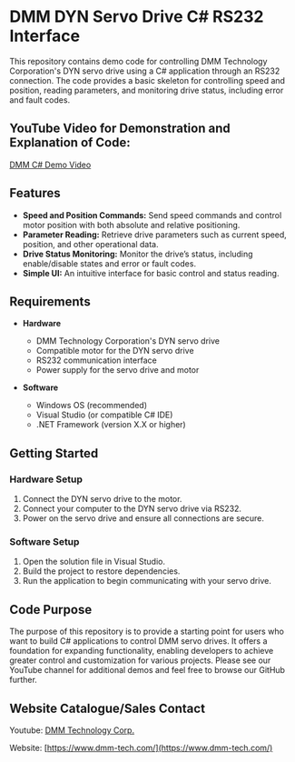 # DMM DYN Servo Drive C# RS232 Interface

This repository contains demo code for controlling DMM Technology Corporation's DYN servo drive using a C# application through an RS232 connection. The code provides a basic skeleton for controlling speed and position, reading parameters, and monitoring drive status, including error and fault codes.

## YouTube Video for Demonstration and Explanation of Code:  
[DMM C# Demo Video](https://www.youtube.com/watch?v=fxN_7-Jv3pc)

## Features

- **Speed and Position Commands:** Send speed commands and control motor position with both absolute and relative positioning.
- **Parameter Reading:** Retrieve drive parameters such as current speed, position, and other operational data.
- **Drive Status Monitoring:** Monitor the drive’s status, including enable/disable states and error or fault codes.
- **Simple UI:** An intuitive interface for basic control and status reading.

## Requirements

- **Hardware**
  - DMM Technology Corporation's DYN servo drive
  - Compatible motor for the DYN servo drive
  - RS232 communication interface
  - Power supply for the servo drive and motor

- **Software**
  - Windows OS (recommended)
  - Visual Studio (or compatible C# IDE)
  - .NET Framework (version X.X or higher)

## Getting Started

### Hardware Setup

1. Connect the DYN servo drive to the motor.
2. Connect your computer to the DYN servo drive via RS232.
3. Power on the servo drive and ensure all connections are secure.

### Software Setup

1. Open the solution file in Visual Studio.
2. Build the project to restore dependencies.
3. Run the application to begin communicating with your servo drive.

## Code Purpose

The purpose of this repository is to provide a starting point for users who want to build C# applications to control DMM servo drives. It offers a foundation for expanding functionality, enabling developers to achieve greater control and customization for various projects. Please see our YouTube channel for additional demos and feel free to browse our GitHub further.

## Website Catalogue/Sales Contact

Youtube: [DMM Technology Corp.](https://www.youtube.com/@dmmtechnologycorp)

Website: [https://www.dmm-tech.com/](https://www.dmm-tech.com/)


